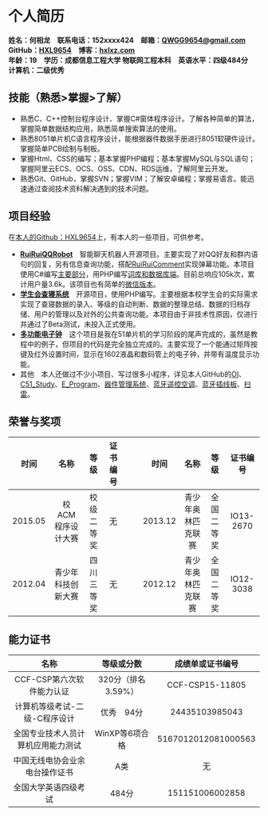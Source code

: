 # 个人简历 #
**姓名：何相龙　联系电话：152xxxx424　邮箱：<QWGG9654@gmail.com>　GitHub：[HXL9654](https://github.com/hxl9654)　博客：[hxlxz.com](http://tec.hxlxz.com)**  
**年龄：19　学历：成都信息工程大学 物联网工程本科　英语水平：四级484分　计算机：二级优秀**
## 技能（熟悉>掌握>了解） ##
+ 熟悉C、C++控制台程序设计、掌握C#窗体程序设计。了解各种简单的算法，掌握简单数据结构应用，熟悉简单搜索算法的使用。  
+ 熟悉8051单片机C语言程序设计，能根据器件数据手册进行8051软硬件设计。掌握简单PCB绘制与制板。  
+ 掌握Html、CSS的编写；基本掌握PHP编程；基本掌握MySQL与SQL语句；掌握阿里云ECS、OCS、OSS、CDN、RDS运维，了解阿里云开发。  
+ 熟悉Git、GitHub，掌握SVN；掌握VIM；了解安卓编程；掌握易语言。能迅速通过查阅技术资料解决遇到的技术问题。  

## 项目经验 ##
在[本人的Github：HXL9654](https://github.com/hxl9654)上，有本人的一些项目，可供参考。   
+ **[RuiRuiQQRobot](https://github.com/hxl9654/RuiRuiQQ)**　智能聊天机器人开源项目。主要实现了对QQ好友和群内语句的回复，另有信息查询功能，搭配[RuiRuiComment](https://github.com/hxl9654/RuiRuiComment)实现弹幕功能。本项目使用C#编写[主要部分](https://github.com/hxl9654/RuiRuiQQ)，用PHP编写[词库和数据库端](https://github.com/hxl9654/RuiRuiQQWeb)。目前总响应105k次，累计用户量3.6k。该项目也有简单的[微信版本](https://github.com/hxl9654/RuiRuiQQ/tree/wechat)。  
+ **[学生会查寝系统](https://github.com/hxl9654/chaqin)**　开源项目，使用PHP编写。主要根据本校学生会的实际需求实现了查寝数据的录入、等级的自动判断、数据的整理总结、数据的归档存储、用户的管理以及对外的公共查询功能。本项目由于非技术性原因，仅进行并通过了Beta测试，未投入正式使用。  
+ **[多功能电子钟](https://github.com/hxl9654/C51_Study/tree/master/19%20%E5%AE%9E%E9%99%85%E9%A1%B9%E7%9B%AE%E5%BC%80%E5%8F%91%20%E5%A4%9A%E5%8A%9F%E8%83%BD%E7%94%B5%E5%AD%90%E9%92%9F)**　这个项目是我在51单片机的学习阶段的尾声完成的，虽然是教程中的例子，但项目的代码是完全独立完成的。主要实现了一个能通过矩阵按键及红外设置时间，显示在1602液晶和数码管上的电子钟，并带有温度显示功能。   
+ 其他　本人还做过不少小项目、写过很多小程序，详见本人GitHub的[OI](https://github.com/hxl9654/OI)、[C51\_Study](https://github.com/hxl9654/C51_Study)、[E\_Program](https://github.com/hxl9654/e_program)、[器件管理系统](https://github.com/hxl9654/CPP-learning/tree/master/%E5%99%A8%E4%BB%B6%E7%AE%A1%E7%90%86%E7%B3%BB%E7%BB%9F)、[蓝牙遥控空调](https://github.com/hxl9654/bluetooth-aircon)、[蓝牙插线板](https://github.com/hxl9654/C51_Study/tree/master/%E9%9D%9E%E9%87%91%E6%B2%99%E6%BB%A9%E6%95%99%E7%A8%8B/%E8%93%9D%E7%89%99%E6%8F%92%E5%BA%A7)、[扫雷](https://github.com/hxl9654/Mine-sweeping)。  

## 荣誉与奖项 ##
时间|名称|等级|证书编号|　|时间|名称|等级|证书编号
:----:|:----:|:----:|:----:|:----:|:----:|:----:|:----:|:----:
2015.05|校ACM程序设计大赛|校级二等奖|无|　|2013.12|青少年奥林匹克联赛|全国二等奖|IO13-2670
2012.04|青少年科技创新大赛|四川三等奖|无|　|2012.12|青少年奥林匹克联赛|全国二等奖|IO12-3038

## 能力证书 ##
名称                            |     等级或分数     | 成绩单或证书编号
:------------------------------:|:----------------:|:------------------:
CCF-CSP第六次软件能力认证         |320分（排名3.59%）  |CCF-CSP15-11805
计算机等级考试-二级-C程序设计      |优秀　94分         |24435103985043
全国专业技术人员计算机应用能力测试  |WinXP等6项合格     |5167012012081000563
中国无线电协会业余电台操作证书     |A类                |无
全国大学英语四级考试              |484分              |151151006002858
